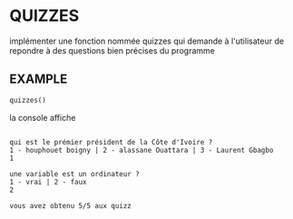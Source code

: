 # QUIZZES

implémenter une fonction nommée quizzes qui demande à l'utilisateur de repondre à des questions bien précises du programme

## EXAMPLE

```python
quizzes()
```

la console affiche

```

qui est le prémier président de la Côte d'Ivoire ?
1 - houphouet boigny | 2 - alassane Ouattara | 3 - Laurent Gbagbo
1

une variable est un ordinateur ?
1 - vrai | 2 - faux
2

vous avez obtenu 5/5 aux quizz
```
